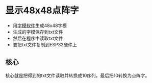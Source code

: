 # 显示48x48点阵字
* 用[字模软件](http://d1.amobbs.com/bbs_upload782111/files_10/ourdev_332703.rar)生成48x48字模
* 生成的字模保存到txt文件
* 然后在程序中读取txt文件
* 要把txt文件复制到ESP32硬件上
## 核心
核心就是把得到的txt文件读取并转换成10序列，最后把10转换为点阵字。
